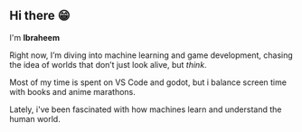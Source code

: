 ## Hi there 😁

I'm **Ibraheem** 

Right now, I’m diving into machine learning and game development, chasing the idea of worlds that don’t just look alive, but *think*.

Most of my time is spent on VS Code and godot, but i balance screen time with books and anime marathons.

Lately, i've been fascinated with how machines learn and understand the human world.

<!--
⚡ Fun fact:
  - I love experimenting with ways AI can shape gameplay, not just graphics.
  - Half my “ideas” come from random anime scenes… the other half while waiting for code to compile.
-->

<!--
**Sadim-Verse/Sadim-Verse** is a ✨ _special_ ✨ repository because its `README.md` (this file) appears on your GitHub profile.

Here are some ideas to get you started:

- 🔭 I’m currently working on ...
- 🌱 I’m currently learning ...
- 👯 I’m looking to collaborate on ...
- 🤔 I’m looking for help with ...
- 💬 Ask me about ...
- 📫 How to reach me: ...
- 😄 Pronouns: ...
- ⚡ Fun fact: ...
-->
